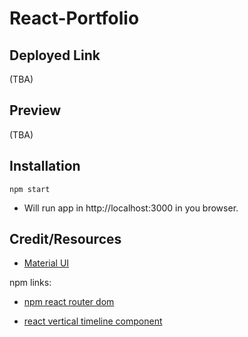 # React-Portfolio

## Deployed Link
(TBA)

## Preview
(TBA)

## Installation
```npm start```
- Will run app in http://localhost:3000 in you browser.

## Credit/Resources
- [Material UI](https://mui.com/material-ui/migration/migration-v4/)

npm links:

- [npm react router dom](https://www.npmjs.com/package/react-router-dom)

- [react vertical timeline component](https://www.npmjs.com/package/react-vertical-timeline-component)